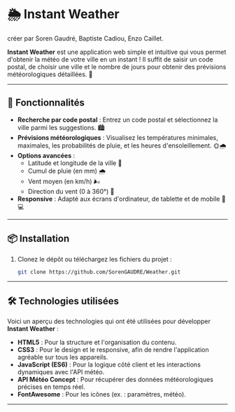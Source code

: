 # 🌦️ Instant Weather

créer par Soren Gaudré, Baptiste Cadiou, Enzo Caillet.

**Instant Weather** est une application web simple et intuitive qui vous permet d'obtenir la météo de votre ville en un instant ! Il suffit de saisir un code postal, de choisir une ville et le nombre de jours pour obtenir des prévisions météorologiques détaillées. 🔮

---

## 🚀 Fonctionnalités

- **Recherche par code postal** : Entrez un code postal et sélectionnez la ville parmi les suggestions. 🏙️
- **Prévisions météorologiques** : Visualisez les températures minimales, maximales, les probabilités de pluie, et les heures d'ensoleillement. 🌞🌧️
- **Options avancées** :
  - Latitude et longitude de la ville 🧭
  - Cumul de pluie (en mm) 🌧️
  - Vent moyen (en km/h) 🌬️
  - Direction du vent (0 à 360°) 🧭
- **Responsive** : Adapté aux écrans d'ordinateur, de tablette et de mobile 📱💻

---

## 📦 Installation

1. Clonez le dépôt ou téléchargez les fichiers du projet :
   ```bash
   git clone https://github.com/SorenGAUDRE/Weather.git


---

## 🛠️ Technologies utilisées

Voici un aperçu des technologies qui ont été utilisées pour développer **Instant Weather** :

- **HTML5** : Pour la structure et l'organisation du contenu.
- **CSS3** : Pour le design et le responsive, afin de rendre l'application agréable sur tous les appareils.
- **JavaScript (ES6)** : Pour la logique côté client et les interactions dynamiques avec l'API météo.
- **API Météo Concept** : Pour récupérer des données météorologiques précises en temps réel.
- **FontAwesome** : Pour les icônes (ex. : paramètres, météo).

---